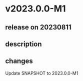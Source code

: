 # v2023.0.0-M1

## release on 20230811

## description

## changes

Update SNAPSHOT to 2023.0.0-M1

